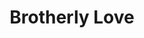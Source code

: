 ---
pid: LLP530
title: Brotherly Love
location_transcription: Philly
zipcode: NJ08015
outside_phl: Browns Mills NJ
neighborhood: 
age: '17'
age_range: 13-19
instagram: 
image_file_name: LLP_530.jpg
proposal_transcription: 
topic: Brotherly Love,Philadelphia,Love
topic_summary: 0, 0, 0
type: Sculpture Statue
keywords_other: heart, love
credit: Sarah Horand
image_labels: 
twitter: sarah.chinquee
facebook: 
permalink: "/monuments/llp530/"
layout: item-page
---